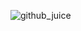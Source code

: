 ![github_juice](https://github.com/orangepulpsucks/orangepulpsucks/assets/42681894/c6ea6d37-c9a7-4fe0-adb8-3650087514c5)

